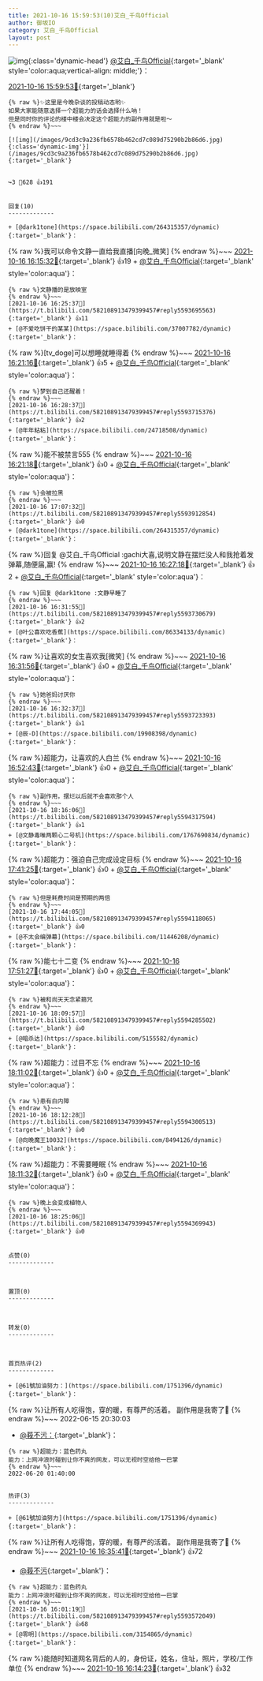 ```yaml
---
title: 2021-10-16 15:59:53(10)艾白_千鸟Official
author: 御坂IO
category: 艾白_千鸟Official
layout: post
---
```


![img](/images/9ae8b9445fd0665cc014d9080156a45271be73c6.jpg){:class='dynamic-head'}
[@艾白_千鸟Official](https://space.bilibili.com/334537711/dynamic){:target='_blank' style='color:aqua;vertical-align: middle;'}：

[2021-10-16 15:59:53🔗](https://t.bilibili.com/582108913479399457){:target='_blank'}

~~~
{% raw %}✨这里是今晚杂谈的投稿动态哟✨
如果大家能随意选择一个超能力的话会选择什么呐！
但是同时你的评论的楼中楼会决定这个超能力的副作用就是啦～
{% endraw %}~~~

[![img](/images/9cd3c9a236fb6578b462cd7c089d75290b2b86d6.jpg){:class='dynamic-img'}](/images/9cd3c9a236fb6578b462cd7c089d75290b2b86d6.jpg){:target='_blank'}


↪️3 💬628 👍191


回复(10)
-------------

+ [@dark1tone](https://space.bilibili.com/264315357/dynamic){:target='_blank'}：
~~~
{% raw %}我可以命令文静一直给我直播[向晚_微笑]
{% endraw %}~~~
[2021-10-16 16:15:32🔗](https://t.bilibili.com/582108913479399457#reply5593642240){:target='_blank'} 👍19
    + [@艾白_千鸟Official](https://space.bilibili.com/334537711/dynamic){:target='_blank' style='color:aqua'}：
~~~
{% raw %}文静播的是放映室
{% endraw %}~~~
[2021-10-16 16:25:37🔗](https://t.bilibili.com/582108913479399457#reply5593695563){:target='_blank'} 👍11
+ [@不爱吃饼干的某某](https://space.bilibili.com/37007782/dynamic){:target='_blank'}：
~~~
{% raw %}[tv_doge]可以想睡就睡得着
{% endraw %}~~~
[2021-10-16 16:21:16🔗](https://t.bilibili.com/582108913479399457#reply5593664631){:target='_blank'} 👍5
    + [@艾白_千鸟Official](https://space.bilibili.com/334537711/dynamic){:target='_blank' style='color:aqua'}：
~~~
{% raw %}梦到自己还醒着！
{% endraw %}~~~
[2021-10-16 16:28:37🔗](https://t.bilibili.com/582108913479399457#reply5593715376){:target='_blank'} 👍2
+ [@年年粘粘](https://space.bilibili.com/24718508/dynamic){:target='_blank'}：
~~~
{% raw %}能不被禁言555
{% endraw %}~~~
[2021-10-16 16:21:18🔗](https://t.bilibili.com/582108913479399457#reply5593668522){:target='_blank'} 👍0
    + [@艾白_千鸟Official](https://space.bilibili.com/334537711/dynamic){:target='_blank' style='color:aqua'}：
~~~
{% raw %}会被拉黑
{% endraw %}~~~
[2021-10-16 17:07:32🔗](https://t.bilibili.com/582108913479399457#reply5593912854){:target='_blank'} 👍0
+ [@dark1tone](https://space.bilibili.com/264315357/dynamic){:target='_blank'}：
~~~
{% raw %}回复 @艾白_千鸟Official :gachi大喜,说明文静在摆烂没人和我抢着发弹幕,随便届,赢!
{% endraw %}~~~
[2021-10-16 16:27:18🔗](https://t.bilibili.com/582108913479399457#reply5593698264){:target='_blank'} 👍2
    + [@艾白_千鸟Official](https://space.bilibili.com/334537711/dynamic){:target='_blank' style='color:aqua'}：
~~~
{% raw %}回复 @dark1tone :文静早睡了
{% endraw %}~~~
[2021-10-16 16:31:55🔗](https://t.bilibili.com/582108913479399457#reply5593730679){:target='_blank'} 👍2
+ [@叶公喜欢吃香蕉](https://space.bilibili.com/86334133/dynamic){:target='_blank'}：
~~~
{% raw %}让喜欢的女生喜欢我[微笑]
{% endraw %}~~~
[2021-10-16 16:31:56🔗](https://t.bilibili.com/582108913479399457#reply5593730697){:target='_blank'} 👍0
    + [@艾白_千鸟Official](https://space.bilibili.com/334537711/dynamic){:target='_blank' style='color:aqua'}：
~~~
{% raw %}她爸妈讨厌你
{% endraw %}~~~
[2021-10-16 16:32:37🔗](https://t.bilibili.com/582108913479399457#reply5593723393){:target='_blank'} 👍1
+ [@辰-D](https://space.bilibili.com/19908398/dynamic){:target='_blank'}：
~~~
{% raw %}超能力，让喜欢的人白兰
{% endraw %}~~~
[2021-10-16 16:52:43🔗](https://t.bilibili.com/582108913479399457#reply5593829926){:target='_blank'} 👍0
    + [@艾白_千鸟Official](https://space.bilibili.com/334537711/dynamic){:target='_blank' style='color:aqua'}：
~~~
{% raw %}副作用，摆烂以后就不会喜欢那个人
{% endraw %}~~~
[2021-10-16 18:16:06🔗](https://t.bilibili.com/582108913479399457#reply5594317594){:target='_blank'} 👍1
+ [@文静毒唯两颗心二号机](https://space.bilibili.com/1767690834/dynamic){:target='_blank'}：
~~~
{% raw %}超能力：强迫自己完成设定目标
{% endraw %}~~~
[2021-10-16 17:41:25🔗](https://t.bilibili.com/582108913479399457#reply5594105621){:target='_blank'} 👍0
    + [@艾白_千鸟Official](https://space.bilibili.com/334537711/dynamic){:target='_blank' style='color:aqua'}：
~~~
{% raw %}但是耗费时间是预期的两倍
{% endraw %}~~~
[2021-10-16 17:44:05🔗](https://t.bilibili.com/582108913479399457#reply5594118065){:target='_blank'} 👍0
+ [@不太会编弹幕](https://space.bilibili.com/11446208/dynamic){:target='_blank'}：
~~~
{% raw %}能七十二变
{% endraw %}~~~
[2021-10-16 17:51:27🔗](https://t.bilibili.com/582108913479399457#reply5594163625){:target='_blank'} 👍0
    + [@艾白_千鸟Official](https://space.bilibili.com/334537711/dynamic){:target='_blank' style='color:aqua'}：
~~~
{% raw %}被和尚天天念紧箍咒
{% endraw %}~~~
[2021-10-16 18:09:57🔗](https://t.bilibili.com/582108913479399457#reply5594285502){:target='_blank'} 👍0
+ [@暗杀达](https://space.bilibili.com/5155582/dynamic){:target='_blank'}：
~~~
{% raw %}超能力：过目不忘
{% endraw %}~~~
[2021-10-16 18:11:02🔗](https://t.bilibili.com/582108913479399457#reply5594279587){:target='_blank'} 👍0
    + [@艾白_千鸟Official](https://space.bilibili.com/334537711/dynamic){:target='_blank' style='color:aqua'}：
~~~
{% raw %}患有白内障
{% endraw %}~~~
[2021-10-16 18:12:28🔗](https://t.bilibili.com/582108913479399457#reply5594300513){:target='_blank'} 👍0
+ [@向晚魔王10032](https://space.bilibili.com/8494126/dynamic){:target='_blank'}：
~~~
{% raw %}超能力：不需要睡眠
{% endraw %}~~~
[2021-10-16 18:11:32🔗](https://t.bilibili.com/582108913479399457#reply5594295501){:target='_blank'} 👍0
    + [@艾白_千鸟Official](https://space.bilibili.com/334537711/dynamic){:target='_blank' style='color:aqua'}：
~~~
{% raw %}晚上会变成植物人
{% endraw %}~~~
[2021-10-16 18:25:06🔗](https://t.bilibili.com/582108913479399457#reply5594369943){:target='_blank'} 👍0


点赞(0)
-------------



置顶(0)
-------------



转发(0)
-------------



首页热评(2)
-------------

+ [@61號加油努力：](https://space.bilibili.com/1751396/dynamic){:target='_blank'}：
~~~
{% raw %}让所有人吃得饱，穿的暖，有尊严的活着。
副作用是我寄了😤
{% endraw %}~~~
2022-06-15 20:30:03
+ [@莪不污：](https://space.bilibili.com/15652183/dynamic){:target='_blank'}：
~~~
{% raw %}超能力：蓝色药丸
能力：上网冲浪时碰到让你不爽的网友，可以无视时空给他一巴掌
{% endraw %}~~~
2022-06-20 01:40:00


热评(3)
-------------

+ [@61號加油努力](https://space.bilibili.com/1751396/dynamic){:target='_blank'}：
~~~
{% raw %}让所有人吃得饱，穿的暖，有尊严的活着。
副作用是我寄了😤
{% endraw %}~~~
[2021-10-16 16:35:41🔗](https://t.bilibili.com/582108913479399457#reply5593738362){:target='_blank'} 👍72
+ [@莪不污](https://space.bilibili.com/15652183/dynamic){:target='_blank'}：
~~~
{% raw %}超能力：蓝色药丸
能力：上网冲浪时碰到让你不爽的网友，可以无视时空给他一巴掌
{% endraw %}~~~
[2021-10-16 16:01:19🔗](https://t.bilibili.com/582108913479399457#reply5593572049){:target='_blank'} 👍68
+ [@零明](https://space.bilibili.com/3154865/dynamic){:target='_blank'}：
~~~
{% raw %}能随时知道网名背后的人的，身份证，姓名，住址，照片，学校/工作单位
{% endraw %}~~~
[2021-10-16 16:14:23🔗](https://t.bilibili.com/582108913479399457#reply5593637354){:target='_blank'} 👍32



